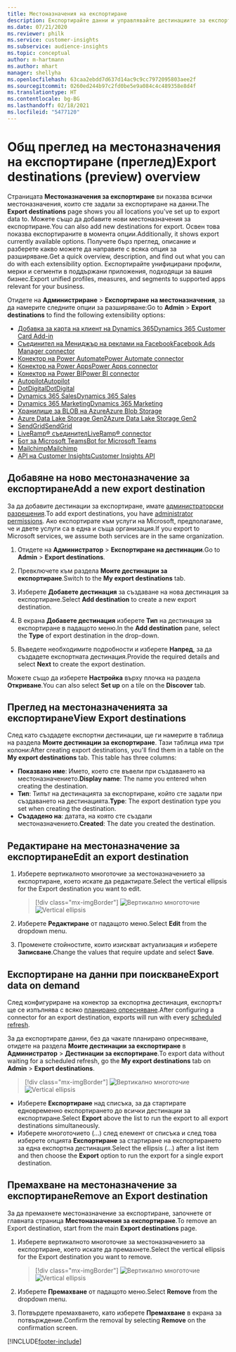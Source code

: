 ```yaml
---
title: Местоназначения на експортиране
description: Експортирайте данни и управлявайте дестинациите за експортиране.
ms.date: 07/21/2020
ms.reviewer: philk
ms.service: customer-insights
ms.subservice: audience-insights
ms.topic: conceptual
author: m-hartmann
ms.author: mhart
manager: shellyha
ms.openlocfilehash: 63caa2ebdd7d637d14ac9c9cc7972095803aee2f
ms.sourcegitcommit: 0260ed244b97c2fd0be5e9a084c4c489358e8d4f
ms.translationtype: HT
ms.contentlocale: bg-BG
ms.lasthandoff: 02/18/2021
ms.locfileid: "5477120"
---
```

# <a name="export-destinations-preview-overview"></a><span data-ttu-id="35500-103">Общ преглед на местоназначения на експортиране (преглед)</span><span class="sxs-lookup"><span data-stu-id="35500-103">Export destinations (preview) overview</span></span>

<span data-ttu-id="35500-104">Страницата **Местоназначения за експортиране** ви показва всички местоназначения, които сте задали за експортиране на данни.</span><span class="sxs-lookup"><span data-stu-id="35500-104">The **Export destinations** page shows you all locations you've set up to export data to.</span></span> <span data-ttu-id="35500-105">Можете също да добавите нови местоназначения за експортиране.</span><span class="sxs-lookup"><span data-stu-id="35500-105">You can also add new destinations for export.</span></span> <span data-ttu-id="35500-106">Освен това показва експортираните в момента опции.</span><span class="sxs-lookup"><span data-stu-id="35500-106">Additionally, it shows export currently available options.</span></span> <span data-ttu-id="35500-107">Получете бърз преглед, описание и разберете какво можете да направите с всяка опция за разширяване.</span><span class="sxs-lookup"><span data-stu-id="35500-107">Get a quick overview, description, and find out what you can do with each extensibility option.</span></span> <span data-ttu-id="35500-108">Експортирайте унифицирани профили, мерки и сегменти в поддържани приложения, подходящи за вашия бизнес.</span><span class="sxs-lookup"><span data-stu-id="35500-108">Export unified profiles, measures, and segments to supported apps relevant for your business.</span></span>

<span data-ttu-id="35500-109">Отидете на **Администриране** > **Експортиране на местоназначения**, за да намерите следните опции за разширяване:</span><span class="sxs-lookup"><span data-stu-id="35500-109">Go to **Admin** > **Export destinations** to find the following extensibility options:</span></span>

- [<span data-ttu-id="35500-110">Добавка за карта на клиент на Dynamics 365</span><span class="sxs-lookup"><span data-stu-id="35500-110">Dynamics 365 Customer Card Add-in</span></span>](customer-card-add-in.md)
- [<span data-ttu-id="35500-111">Съединител на Мениджър на реклами на Facebook</span><span class="sxs-lookup"><span data-stu-id="35500-111">Facebook Ads Manager connector</span></span>](export-facebook.md)
- [<span data-ttu-id="35500-112">Конектор на Power Automate</span><span class="sxs-lookup"><span data-stu-id="35500-112">Power Automate connector</span></span>](export-power-automate.md)
- [<span data-ttu-id="35500-113">Конектор на Power Apps</span><span class="sxs-lookup"><span data-stu-id="35500-113">Power Apps connector</span></span>](export-power-apps.md)
- [<span data-ttu-id="35500-114">Конектор на Power BI</span><span class="sxs-lookup"><span data-stu-id="35500-114">Power BI connector</span></span>](export-power-bi.md)
- [<span data-ttu-id="35500-115">Autopilot</span><span class="sxs-lookup"><span data-stu-id="35500-115">Autopilot</span></span>](export-autopilot.md)
- [<span data-ttu-id="35500-116">DotDigital</span><span class="sxs-lookup"><span data-stu-id="35500-116">DotDigital</span></span>](export-dotdigital.md)
- [<span data-ttu-id="35500-117">Dynamics 365 Sales</span><span class="sxs-lookup"><span data-stu-id="35500-117">Dynamics 365 Sales</span></span>](export-dynamics365-sales.md)
- [<span data-ttu-id="35500-118">Dynamics 365 Marketing</span><span class="sxs-lookup"><span data-stu-id="35500-118">Dynamics 365 Marketing</span></span>](export-dynamics365-marketing.md)
- [<span data-ttu-id="35500-119">Хранилище за BLOB на Azure</span><span class="sxs-lookup"><span data-stu-id="35500-119">Azure Blob Storage</span></span>](export-azure-blob-storage.md)
- [<span data-ttu-id="35500-120">Azure Data Lake Storage Gen2</span><span class="sxs-lookup"><span data-stu-id="35500-120">Azure Data Lake Storage Gen2</span></span>](export-azure-data-lake-storage-gen2.md)
- [<span data-ttu-id="35500-121">SendGrid</span><span class="sxs-lookup"><span data-stu-id="35500-121">SendGrid</span></span>](export-sendgrid.md)
- [<span data-ttu-id="35500-122">LiveRamp&reg; съединител</span><span class="sxs-lookup"><span data-stu-id="35500-122">LiveRamp&reg; connector</span></span>](export-liveramp.md)
- [<span data-ttu-id="35500-123">Бот за Microsoft Teams</span><span class="sxs-lookup"><span data-stu-id="35500-123">Bot for Microsoft Teams</span></span>](export-teams-bot.md)
- [<span data-ttu-id="35500-124">Mailchimp</span><span class="sxs-lookup"><span data-stu-id="35500-124">Mailchimp</span></span>](export-mailchimp.md)
- [<span data-ttu-id="35500-125">API на Customer Insights</span><span class="sxs-lookup"><span data-stu-id="35500-125">Customer Insights API</span></span>](apis.md)

## <a name="add-a-new-export-destination"></a><span data-ttu-id="35500-126">Добавяне на ново местоназначение за експортиране</span><span class="sxs-lookup"><span data-stu-id="35500-126">Add a new export destination</span></span>

<span data-ttu-id="35500-127">За да добавите дестинации за експортиране, имате [администраторски разрешения](permissions.md).</span><span class="sxs-lookup"><span data-stu-id="35500-127">To add export destinations, you have [administrator permissions](permissions.md).</span></span> <span data-ttu-id="35500-128">Ако експортирате към услуги на Microsoft, предполагаме, че и двете услуги са в една и съща организация.</span><span class="sxs-lookup"><span data-stu-id="35500-128">If you export to Microsoft services, we assume both services are in the same organization.</span></span>

1. <span data-ttu-id="35500-129">Отидете на **Администратор** > **Експортиране на дестинации**.</span><span class="sxs-lookup"><span data-stu-id="35500-129">Go to **Admin** > **Export destinations**.</span></span>

1. <span data-ttu-id="35500-130">Превключете към раздела **Моите дестинации за експортиране**.</span><span class="sxs-lookup"><span data-stu-id="35500-130">Switch to the **My export destinations** tab.</span></span>

1. <span data-ttu-id="35500-131">Изберете **Добавете дестинация** за създаване на нова дестинация за експортиране.</span><span class="sxs-lookup"><span data-stu-id="35500-131">Select **Add destination** to create a new export destination.</span></span>

1. <span data-ttu-id="35500-132">В екрана **Добавете дестинация** изберете **Тип** на дестинация за експортиране в падащото меню.</span><span class="sxs-lookup"><span data-stu-id="35500-132">In the **Add destination** pane, select the **Type** of export destination in the drop-down.</span></span>

1. <span data-ttu-id="35500-133">Въведете необходимите подробности и изберете **Напред**, за да създадете експортната дестинация.</span><span class="sxs-lookup"><span data-stu-id="35500-133">Provide the required details and select **Next** to create the export destination.</span></span>

<span data-ttu-id="35500-134">Можете също да изберете **Настройка** върху плочка на раздела **Откриване**.</span><span class="sxs-lookup"><span data-stu-id="35500-134">You can also select **Set up** on a tile on the **Discover** tab.</span></span>

## <a name="view-export-destinations"></a><span data-ttu-id="35500-135">Преглед на местоназначенията за експортиране</span><span class="sxs-lookup"><span data-stu-id="35500-135">View Export destinations</span></span>

<span data-ttu-id="35500-136">След като създадете експортни дестинации, ще ги намерите в таблица на раздела **Моите дестинации за експортиране**. Тази таблица има три колони:</span><span class="sxs-lookup"><span data-stu-id="35500-136">After creating export destinations, you'll find them in a table on the **My export destinations** tab. This table has three columns:</span></span>

- <span data-ttu-id="35500-137">**Показвано име**: Името, което сте въвели при създаването на местоназначението.</span><span class="sxs-lookup"><span data-stu-id="35500-137">**Display name**: The name you entered when creating the destination.</span></span>
- <span data-ttu-id="35500-138">**Тип**: Типът на дестинацията за експортиране, който сте задали при създаването на дестинацията.</span><span class="sxs-lookup"><span data-stu-id="35500-138">**Type**: The export destination type you set when creating the destination.</span></span>
- <span data-ttu-id="35500-139">**Създадено на**: датата, на която сте създали местоназначението.</span><span class="sxs-lookup"><span data-stu-id="35500-139">**Created**: The date you created the destination.</span></span>

## <a name="edit-an-export-destination"></a><span data-ttu-id="35500-140">Редактиране на местоназначение за експортиране</span><span class="sxs-lookup"><span data-stu-id="35500-140">Edit an export destination</span></span>

1. <span data-ttu-id="35500-141">Изберете вертикалното многоточие за местоназначението за експортиране, което искате да редактирате.</span><span class="sxs-lookup"><span data-stu-id="35500-141">Select the vertical ellipsis for the Export destination you want to edit.</span></span>

   > [!div class="mx-imgBorder"]
   > <span data-ttu-id="35500-142">![Вертикално многоточие](media/export-destinations-page-ellipsis.png "Вертикално многоточие")</span><span class="sxs-lookup"><span data-stu-id="35500-142">![Vertical ellipsis](media/export-destinations-page-ellipsis.png "Vertical ellipsis")</span></span>

1. <span data-ttu-id="35500-143">Изберете **Редактиране** от падащото меню.</span><span class="sxs-lookup"><span data-stu-id="35500-143">Select **Edit** from the dropdown menu.</span></span>

1. <span data-ttu-id="35500-144">Променете стойностите, които изискват актуализация и изберете **Записване**.</span><span class="sxs-lookup"><span data-stu-id="35500-144">Change the values that require update and select **Save**.</span></span>

## <a name="export-data-on-demand"></a><span data-ttu-id="35500-145">Експортиране на данни при поискване</span><span class="sxs-lookup"><span data-stu-id="35500-145">Export data on demand</span></span>

<span data-ttu-id="35500-146">След конфигуриране на конектор за експортна дестинация, експортът ще се изпълнява с всяко [планирано опресняване](system.md#schedule-tab).</span><span class="sxs-lookup"><span data-stu-id="35500-146">After configuring a connector for an export destination, exports will run with every [scheduled refresh](system.md#schedule-tab).</span></span>

<span data-ttu-id="35500-147">За да експортирате данни, без да чакате планирано опресняване, отидете на раздела **Моите дестинации за експортиране** в **Администратор** > **Дестинации за експортиране**.</span><span class="sxs-lookup"><span data-stu-id="35500-147">To export data without waiting for a scheduled refresh, go the **My export destinations** tab on **Admin** > **Export destinations**.</span></span>

> [!div class="mx-imgBorder"]
> <span data-ttu-id="35500-148">![Вертикално многоточие](media/export-destinations-page-ellipsis.png "Вертикално многоточие")</span><span class="sxs-lookup"><span data-stu-id="35500-148">![Vertical ellipsis](media/export-destinations-page-ellipsis.png "Vertical ellipsis")</span></span>

- <span data-ttu-id="35500-149">Изберете **Експортиране** над списъка, за да стартирате едновременно експортирането до всички дестинации за експортиране.</span><span class="sxs-lookup"><span data-stu-id="35500-149">Select **Export** above the list to run the export to all export destinations simultaneously.</span></span>
- <span data-ttu-id="35500-150">Изберете многоточието (...) след елемент от списъка и след това изберете опцията **Експортиране** за стартиране на експортирането за една експортна дестинация.</span><span class="sxs-lookup"><span data-stu-id="35500-150">Select the ellipsis (...) after a list item and then choose the **Export** option to run the export for a single export destination.</span></span>

## <a name="remove-an-export-destination"></a><span data-ttu-id="35500-151">Премахване на местоназначение за експортиране</span><span class="sxs-lookup"><span data-stu-id="35500-151">Remove an Export destination</span></span>

<span data-ttu-id="35500-152">За да премахнете местоназначение за експортиране, започнете от главната страница **Местоназначения за експортиране**.</span><span class="sxs-lookup"><span data-stu-id="35500-152">To remove an Export destination, start from the main **Export destinations** page.</span></span>

1. <span data-ttu-id="35500-153">Изберете вертикалното многоточие за местоназначението за експортиране, което искате да премахнете.</span><span class="sxs-lookup"><span data-stu-id="35500-153">Select the vertical ellipsis for the Export destination you want to remove.</span></span>

   > [!div class="mx-imgBorder"]
   > <span data-ttu-id="35500-154">![Вертикално многоточие](media/export-destinations-page-ellipsis.png "Вертикално многоточие")</span><span class="sxs-lookup"><span data-stu-id="35500-154">![Vertical ellipsis](media/export-destinations-page-ellipsis.png "Vertical ellipsis")</span></span>

2. <span data-ttu-id="35500-155">Изберете **Премахване** от падащото меню.</span><span class="sxs-lookup"><span data-stu-id="35500-155">Select **Remove** from the dropdown menu.</span></span>

3. <span data-ttu-id="35500-156">Потвърдете премахването, като изберете **Премахване** в екрана за потвърждение.</span><span class="sxs-lookup"><span data-stu-id="35500-156">Confirm the removal by selecting **Remove** on the confirmation screen.</span></span>


[!INCLUDE[footer-include](../includes/footer-banner.md)]